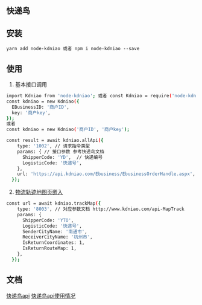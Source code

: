 ## 快递鸟

## 安装
`yarn add node-kdniao 或者 npm i node-kdniao --save`
## 使用
1. 基本接口调用
```bash
import Kdniao from 'node-kdniao'; 或者 const Kdniao = require('node-kdniao')
const kdniao = new Kdniao({
  EBusinessID: '商户ID',
  key: '商户key',
});
或者
const kdniao = new Kdniao('商户ID', '商户key');

const result = await kdniao.allApi({
    type: '1002', // 请求指令类型
    params: { // 接口参数 参考快递鸟文档
      ShipperCode: 'YD',  // 快递编号
      LogisticCode: '快递号',
    },
    url: 'https://api.kdniao.com/Ebusiness/EbusinessOrderHandle.aspx', // 请求接口
  });
```
2.  [物流轨迹地图页嵌入](http://www.kdniao.com/api-MapTrackInsert)
```bash
const url = await kdniao.trackMap({
    type: '8003', // 对应参数文档 http://www.kdniao.com/api-MapTrack
    params: {
      ShipperCode: 'YTO',
      LogisticCode: '快递号',
      SenderCityName: '南通市',
      ReceiverCityName: '杭州市',
      IsReturnCoordinates: 1,
      IsReturnRouteMap: 1,
    },
  });
```
## 文档
[快递鸟api](http://www.kdniao.com/api-track)
[快递鸟api使用情况](http://www.kdniao.com/membership)